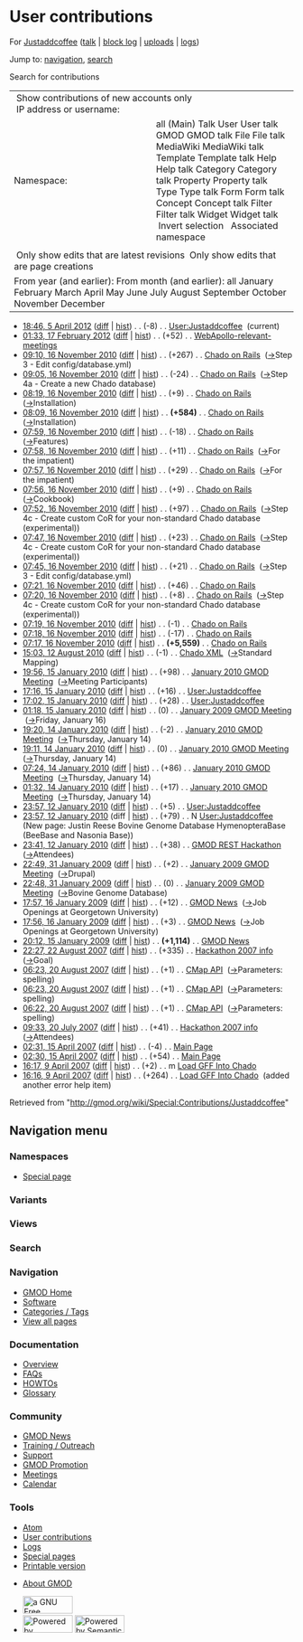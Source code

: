 <div id="mw-page-base" class="noprint">

</div>

<div id="mw-head-base" class="noprint">

</div>

<div id="content" class="mw-body" role="main">

<span id="top"></span>

<div id="mw-js-message" style="display:none;">

</div>



# <span dir="auto">User contributions</span>

<div id="bodyContent">

<div id="contentSub">

For [Justaddcoffee](/wiki/User:Justaddcoffee "User:Justaddcoffee") (<a
href="/mediawiki/index.php?title=User_talk:Justaddcoffee&amp;action=edit&amp;redlink=1"
class="new"
title="User talk:Justaddcoffee (page does not exist)">talk</a> \| [block
log](/mediawiki/index.php?title=Special:Log/block&page=User%3AJustaddcoffee "Special:Log/block")
\|
[uploads](/wiki/Special:ListFiles/Justaddcoffee "Special:ListFiles/Justaddcoffee")
\| [logs](/wiki/Special:Log/Justaddcoffee "Special:Log/Justaddcoffee"))

</div>

<div id="jump-to-nav" class="mw-jump">

Jump to: [navigation](#mw-navigation), [search](#p-search)

</div>

<div id="mw-content-text">

Search for contributions

<table class="mw-contributions-table">
<colgroup>
<col style="width: 50%" />
<col style="width: 50%" />
</colgroup>
<tbody>
<tr class="odd">
<td colspan="2"> Show contributions of new accounts only<br />
 IP address or username:</td>
</tr>
<tr class="even">
<td class="mw-label">Namespace:</td>
<td>all (Main) Talk User User talk GMOD GMOD talk File File talk
MediaWiki MediaWiki talk Template Template talk Help Help talk Category
Category talk Property Property talk Type Type talk Form Form talk
Concept Concept talk Filter Filter talk Widget Widget talk  
 Invert selection 
 Associated namespace </td>
</tr>
<tr class="odd">
<td colspan="2"></td>
</tr>
<tr class="even">
<td colspan="2"> Only show edits that are latest revisions
 Only show edits that are page creations</td>
</tr>
<tr class="odd">
<td colspan="2">From year (and earlier): From month (and earlier): all
January February March April May June July August September October
November December</td>
</tr>
</tbody>
</table>

- <a href="/mediawiki/index.php?title=User:Justaddcoffee&amp;oldid=20111"
  class="mw-changeslist-date" title="User:Justaddcoffee">18:46, 5 April
  2012</a>
  ([diff](/mediawiki/index.php?title=User:Justaddcoffee&diff=prev&oldid=20111 "User:Justaddcoffee")
  \|
  [hist](/mediawiki/index.php?title=User:Justaddcoffee&action=history "User:Justaddcoffee"))
  <span class="mw-changeslist-separator">. .</span>
  <span class="mw-plusminus-neg" dir="ltr"
  title="120 bytes after change">(-8)</span>‎
  <span class="mw-changeslist-separator">. .</span>
  <a href="/wiki/User:Justaddcoffee" class="mw-contributions-title"
  title="User:Justaddcoffee">User:Justaddcoffee</a> ‎
  <span class="mw-uctop">(current)</span>
- <a
  href="/mediawiki/index.php?title=WebApollo-relevant-meetings&amp;oldid=19745"
  class="mw-changeslist-date" title="WebApollo-relevant-meetings">01:33,
  17 February 2012</a>
  ([diff](/mediawiki/index.php?title=WebApollo-relevant-meetings&diff=prev&oldid=19745 "WebApollo-relevant-meetings")
  \|
  [hist](/mediawiki/index.php?title=WebApollo-relevant-meetings&action=history "WebApollo-relevant-meetings"))
  <span class="mw-changeslist-separator">. .</span>
  <span class="mw-plusminus-pos" dir="ltr"
  title="2,110 bytes after change">(+52)</span>‎
  <span class="mw-changeslist-separator">. .</span>
  <a href="/wiki/WebApollo-relevant-meetings"
  class="mw-contributions-title"
  title="WebApollo-relevant-meetings">WebApollo-relevant-meetings</a> ‎
- <a href="/mediawiki/index.php?title=Chado_on_Rails&amp;oldid=15089"
  class="mw-changeslist-date" title="Chado on Rails">09:10, 16 November
  2010</a>
  ([diff](/mediawiki/index.php?title=Chado_on_Rails&diff=prev&oldid=15089 "Chado on Rails")
  \|
  [hist](/mediawiki/index.php?title=Chado_on_Rails&action=history "Chado on Rails"))
  <span class="mw-changeslist-separator">. .</span>
  <span class="mw-plusminus-pos" dir="ltr"
  title="6,872 bytes after change">(+267)</span>‎
  <span class="mw-changeslist-separator">. .</span>
  <a href="/wiki/Chado_on_Rails" class="mw-contributions-title"
  title="Chado on Rails">Chado on Rails</a> ‎
  <span class="comment">([→](/wiki/Chado_on_Rails#Step_3_-_Edit_config.2Fdatabase.yml "Chado on Rails")‎<span dir="auto"><span class="autocomment">Step
  3 - Edit config/database.yml</span></span>)</span>
- <a href="/mediawiki/index.php?title=Chado_on_Rails&amp;oldid=15088"
  class="mw-changeslist-date" title="Chado on Rails">09:05, 16 November
  2010</a>
  ([diff](/mediawiki/index.php?title=Chado_on_Rails&diff=prev&oldid=15088 "Chado on Rails")
  \|
  [hist](/mediawiki/index.php?title=Chado_on_Rails&action=history "Chado on Rails"))
  <span class="mw-changeslist-separator">. .</span>
  <span class="mw-plusminus-neg" dir="ltr"
  title="6,605 bytes after change">(-24)</span>‎
  <span class="mw-changeslist-separator">. .</span>
  <a href="/wiki/Chado_on_Rails" class="mw-contributions-title"
  title="Chado on Rails">Chado on Rails</a> ‎
  <span class="comment">([→](/wiki/Chado_on_Rails#Step_4a_-_Create_a_new_Chado_database "Chado on Rails")‎<span dir="auto"><span class="autocomment">Step
  4a - Create a new Chado database</span></span>)</span>
- <a href="/mediawiki/index.php?title=Chado_on_Rails&amp;oldid=15087"
  class="mw-changeslist-date" title="Chado on Rails">08:19, 16 November
  2010</a>
  ([diff](/mediawiki/index.php?title=Chado_on_Rails&diff=prev&oldid=15087 "Chado on Rails")
  \|
  [hist](/mediawiki/index.php?title=Chado_on_Rails&action=history "Chado on Rails"))
  <span class="mw-changeslist-separator">. .</span>
  <span class="mw-plusminus-pos" dir="ltr"
  title="6,629 bytes after change">(+9)</span>‎
  <span class="mw-changeslist-separator">. .</span>
  <a href="/wiki/Chado_on_Rails" class="mw-contributions-title"
  title="Chado on Rails">Chado on Rails</a> ‎
  <span class="comment">([→](/wiki/Chado_on_Rails#Installation "Chado on Rails")‎<span dir="auto"><span class="autocomment">Installation</span></span>)</span>
- <a href="/mediawiki/index.php?title=Chado_on_Rails&amp;oldid=15086"
  class="mw-changeslist-date" title="Chado on Rails">08:09, 16 November
  2010</a>
  ([diff](/mediawiki/index.php?title=Chado_on_Rails&diff=prev&oldid=15086 "Chado on Rails")
  \|
  [hist](/mediawiki/index.php?title=Chado_on_Rails&action=history "Chado on Rails"))
  <span class="mw-changeslist-separator">. .</span> **(+584)**‎
  <span class="mw-changeslist-separator">. .</span>
  <a href="/wiki/Chado_on_Rails" class="mw-contributions-title"
  title="Chado on Rails">Chado on Rails</a> ‎
  <span class="comment">([→](/wiki/Chado_on_Rails#Installation "Chado on Rails")‎<span dir="auto"><span class="autocomment">Installation</span></span>)</span>
- <a href="/mediawiki/index.php?title=Chado_on_Rails&amp;oldid=15085"
  class="mw-changeslist-date" title="Chado on Rails">07:59, 16 November
  2010</a>
  ([diff](/mediawiki/index.php?title=Chado_on_Rails&diff=prev&oldid=15085 "Chado on Rails")
  \|
  [hist](/mediawiki/index.php?title=Chado_on_Rails&action=history "Chado on Rails"))
  <span class="mw-changeslist-separator">. .</span>
  <span class="mw-plusminus-neg" dir="ltr"
  title="6,036 bytes after change">(-18)</span>‎
  <span class="mw-changeslist-separator">. .</span>
  <a href="/wiki/Chado_on_Rails" class="mw-contributions-title"
  title="Chado on Rails">Chado on Rails</a> ‎
  <span class="comment">([→](/wiki/Chado_on_Rails#Features "Chado on Rails")‎<span dir="auto"><span class="autocomment">Features</span></span>)</span>
- <a href="/mediawiki/index.php?title=Chado_on_Rails&amp;oldid=15084"
  class="mw-changeslist-date" title="Chado on Rails">07:58, 16 November
  2010</a>
  ([diff](/mediawiki/index.php?title=Chado_on_Rails&diff=prev&oldid=15084 "Chado on Rails")
  \|
  [hist](/mediawiki/index.php?title=Chado_on_Rails&action=history "Chado on Rails"))
  <span class="mw-changeslist-separator">. .</span>
  <span class="mw-plusminus-pos" dir="ltr"
  title="6,054 bytes after change">(+11)</span>‎
  <span class="mw-changeslist-separator">. .</span>
  <a href="/wiki/Chado_on_Rails" class="mw-contributions-title"
  title="Chado on Rails">Chado on Rails</a> ‎
  <span class="comment">([→](/wiki/Chado_on_Rails#For_the_impatient "Chado on Rails")‎<span dir="auto"><span class="autocomment">For
  the impatient</span></span>)</span>
- <a href="/mediawiki/index.php?title=Chado_on_Rails&amp;oldid=15083"
  class="mw-changeslist-date" title="Chado on Rails">07:57, 16 November
  2010</a>
  ([diff](/mediawiki/index.php?title=Chado_on_Rails&diff=prev&oldid=15083 "Chado on Rails")
  \|
  [hist](/mediawiki/index.php?title=Chado_on_Rails&action=history "Chado on Rails"))
  <span class="mw-changeslist-separator">. .</span>
  <span class="mw-plusminus-pos" dir="ltr"
  title="6,043 bytes after change">(+29)</span>‎
  <span class="mw-changeslist-separator">. .</span>
  <a href="/wiki/Chado_on_Rails" class="mw-contributions-title"
  title="Chado on Rails">Chado on Rails</a> ‎
  <span class="comment">([→](/wiki/Chado_on_Rails#For_the_impatient "Chado on Rails")‎<span dir="auto"><span class="autocomment">For
  the impatient</span></span>)</span>
- <a href="/mediawiki/index.php?title=Chado_on_Rails&amp;oldid=15082"
  class="mw-changeslist-date" title="Chado on Rails">07:56, 16 November
  2010</a>
  ([diff](/mediawiki/index.php?title=Chado_on_Rails&diff=prev&oldid=15082 "Chado on Rails")
  \|
  [hist](/mediawiki/index.php?title=Chado_on_Rails&action=history "Chado on Rails"))
  <span class="mw-changeslist-separator">. .</span>
  <span class="mw-plusminus-pos" dir="ltr"
  title="6,014 bytes after change">(+9)</span>‎
  <span class="mw-changeslist-separator">. .</span>
  <a href="/wiki/Chado_on_Rails" class="mw-contributions-title"
  title="Chado on Rails">Chado on Rails</a> ‎
  <span class="comment">([→](/wiki/Chado_on_Rails#Cookbook "Chado on Rails")‎<span dir="auto"><span class="autocomment">Cookbook</span></span>)</span>
- <a href="/mediawiki/index.php?title=Chado_on_Rails&amp;oldid=15081"
  class="mw-changeslist-date" title="Chado on Rails">07:52, 16 November
  2010</a>
  ([diff](/mediawiki/index.php?title=Chado_on_Rails&diff=prev&oldid=15081 "Chado on Rails")
  \|
  [hist](/mediawiki/index.php?title=Chado_on_Rails&action=history "Chado on Rails"))
  <span class="mw-changeslist-separator">. .</span>
  <span class="mw-plusminus-pos" dir="ltr"
  title="6,005 bytes after change">(+97)</span>‎
  <span class="mw-changeslist-separator">. .</span>
  <a href="/wiki/Chado_on_Rails" class="mw-contributions-title"
  title="Chado on Rails">Chado on Rails</a> ‎
  <span class="comment">([→](/wiki/Chado_on_Rails#Step_4c_-_Create_custom_CoR_for_your_non-standard_Chado_database_.28experimental.29 "Chado on Rails")‎<span dir="auto"><span class="autocomment">Step
  4c - Create custom CoR for your non-standard Chado database
  (experimental)</span></span>)</span>
- <a href="/mediawiki/index.php?title=Chado_on_Rails&amp;oldid=15080"
  class="mw-changeslist-date" title="Chado on Rails">07:47, 16 November
  2010</a>
  ([diff](/mediawiki/index.php?title=Chado_on_Rails&diff=prev&oldid=15080 "Chado on Rails")
  \|
  [hist](/mediawiki/index.php?title=Chado_on_Rails&action=history "Chado on Rails"))
  <span class="mw-changeslist-separator">. .</span>
  <span class="mw-plusminus-pos" dir="ltr"
  title="5,908 bytes after change">(+23)</span>‎
  <span class="mw-changeslist-separator">. .</span>
  <a href="/wiki/Chado_on_Rails" class="mw-contributions-title"
  title="Chado on Rails">Chado on Rails</a> ‎
  <span class="comment">([→](/wiki/Chado_on_Rails#Step_4c_-_Create_custom_CoR_for_your_non-standard_Chado_database_.28experimental.29 "Chado on Rails")‎<span dir="auto"><span class="autocomment">Step
  4c - Create custom CoR for your non-standard Chado database
  (experimental)</span></span>)</span>
- <a href="/mediawiki/index.php?title=Chado_on_Rails&amp;oldid=15079"
  class="mw-changeslist-date" title="Chado on Rails">07:45, 16 November
  2010</a>
  ([diff](/mediawiki/index.php?title=Chado_on_Rails&diff=prev&oldid=15079 "Chado on Rails")
  \|
  [hist](/mediawiki/index.php?title=Chado_on_Rails&action=history "Chado on Rails"))
  <span class="mw-changeslist-separator">. .</span>
  <span class="mw-plusminus-pos" dir="ltr"
  title="5,885 bytes after change">(+21)</span>‎
  <span class="mw-changeslist-separator">. .</span>
  <a href="/wiki/Chado_on_Rails" class="mw-contributions-title"
  title="Chado on Rails">Chado on Rails</a> ‎
  <span class="comment">([→](/wiki/Chado_on_Rails#Step_3_-_Edit_config.2Fdatabase.yml "Chado on Rails")‎<span dir="auto"><span class="autocomment">Step
  3 - Edit config/database.yml</span></span>)</span>
- <a href="/mediawiki/index.php?title=Chado_on_Rails&amp;oldid=15078"
  class="mw-changeslist-date" title="Chado on Rails">07:21, 16 November
  2010</a>
  ([diff](/mediawiki/index.php?title=Chado_on_Rails&diff=prev&oldid=15078 "Chado on Rails")
  \|
  [hist](/mediawiki/index.php?title=Chado_on_Rails&action=history "Chado on Rails"))
  <span class="mw-changeslist-separator">. .</span>
  <span class="mw-plusminus-pos" dir="ltr"
  title="5,864 bytes after change">(+46)</span>‎
  <span class="mw-changeslist-separator">. .</span>
  <a href="/wiki/Chado_on_Rails" class="mw-contributions-title"
  title="Chado on Rails">Chado on Rails</a> ‎
- <a href="/mediawiki/index.php?title=Chado_on_Rails&amp;oldid=15077"
  class="mw-changeslist-date" title="Chado on Rails">07:20, 16 November
  2010</a>
  ([diff](/mediawiki/index.php?title=Chado_on_Rails&diff=prev&oldid=15077 "Chado on Rails")
  \|
  [hist](/mediawiki/index.php?title=Chado_on_Rails&action=history "Chado on Rails"))
  <span class="mw-changeslist-separator">. .</span>
  <span class="mw-plusminus-pos" dir="ltr"
  title="5,818 bytes after change">(+8)</span>‎
  <span class="mw-changeslist-separator">. .</span>
  <a href="/wiki/Chado_on_Rails" class="mw-contributions-title"
  title="Chado on Rails">Chado on Rails</a> ‎
  <span class="comment">([→](/wiki/Chado_on_Rails#Step_4c_-_Create_custom_CoR_for_your_non-standard_Chado_database_.28experimental.29 "Chado on Rails")‎<span dir="auto"><span class="autocomment">Step
  4c - Create custom CoR for your non-standard Chado database
  (experimental)</span></span>)</span>
- <a href="/mediawiki/index.php?title=Chado_on_Rails&amp;oldid=15076"
  class="mw-changeslist-date" title="Chado on Rails">07:19, 16 November
  2010</a>
  ([diff](/mediawiki/index.php?title=Chado_on_Rails&diff=prev&oldid=15076 "Chado on Rails")
  \|
  [hist](/mediawiki/index.php?title=Chado_on_Rails&action=history "Chado on Rails"))
  <span class="mw-changeslist-separator">. .</span>
  <span class="mw-plusminus-neg" dir="ltr"
  title="5,810 bytes after change">(-1)</span>‎
  <span class="mw-changeslist-separator">. .</span>
  <a href="/wiki/Chado_on_Rails" class="mw-contributions-title"
  title="Chado on Rails">Chado on Rails</a> ‎
- <a href="/mediawiki/index.php?title=Chado_on_Rails&amp;oldid=15075"
  class="mw-changeslist-date" title="Chado on Rails">07:18, 16 November
  2010</a>
  ([diff](/mediawiki/index.php?title=Chado_on_Rails&diff=prev&oldid=15075 "Chado on Rails")
  \|
  [hist](/mediawiki/index.php?title=Chado_on_Rails&action=history "Chado on Rails"))
  <span class="mw-changeslist-separator">. .</span>
  <span class="mw-plusminus-neg" dir="ltr"
  title="5,811 bytes after change">(-17)</span>‎
  <span class="mw-changeslist-separator">. .</span>
  <a href="/wiki/Chado_on_Rails" class="mw-contributions-title"
  title="Chado on Rails">Chado on Rails</a> ‎
- <a href="/mediawiki/index.php?title=Chado_on_Rails&amp;oldid=15074"
  class="mw-changeslist-date" title="Chado on Rails">07:17, 16 November
  2010</a>
  ([diff](/mediawiki/index.php?title=Chado_on_Rails&diff=prev&oldid=15074 "Chado on Rails")
  \|
  [hist](/mediawiki/index.php?title=Chado_on_Rails&action=history "Chado on Rails"))
  <span class="mw-changeslist-separator">. .</span> **(+5,559)**‎
  <span class="mw-changeslist-separator">. .</span>
  <a href="/wiki/Chado_on_Rails" class="mw-contributions-title"
  title="Chado on Rails">Chado on Rails</a> ‎
- <a href="/mediawiki/index.php?title=Chado_XML&amp;oldid=14165"
  class="mw-changeslist-date" title="Chado XML">15:03, 12 August 2010</a>
  ([diff](/mediawiki/index.php?title=Chado_XML&diff=prev&oldid=14165 "Chado XML")
  \|
  [hist](/mediawiki/index.php?title=Chado_XML&action=history "Chado XML"))
  <span class="mw-changeslist-separator">. .</span>
  <span class="mw-plusminus-neg" dir="ltr"
  title="10,220 bytes after change">(-1)</span>‎
  <span class="mw-changeslist-separator">. .</span>
  <a href="/wiki/Chado_XML" class="mw-contributions-title"
  title="Chado XML">Chado XML</a> ‎
  <span class="comment">([→](/wiki/Chado_XML#Standard_Mapping "Chado XML")‎<span dir="auto"><span class="autocomment">Standard
  Mapping</span></span>)</span>
- <a
  href="/mediawiki/index.php?title=January_2010_GMOD_Meeting&amp;oldid=11385"
  class="mw-changeslist-date" title="January 2010 GMOD Meeting">19:56, 15
  January 2010</a>
  ([diff](/mediawiki/index.php?title=January_2010_GMOD_Meeting&diff=prev&oldid=11385 "January 2010 GMOD Meeting")
  \|
  [hist](/mediawiki/index.php?title=January_2010_GMOD_Meeting&action=history "January 2010 GMOD Meeting"))
  <span class="mw-changeslist-separator">. .</span>
  <span class="mw-plusminus-pos" dir="ltr"
  title="18,637 bytes after change">(+98)</span>‎
  <span class="mw-changeslist-separator">. .</span>
  <a href="/wiki/January_2010_GMOD_Meeting" class="mw-contributions-title"
  title="January 2010 GMOD Meeting">January 2010 GMOD Meeting</a> ‎
  <span class="comment">([→](/wiki/January_2010_GMOD_Meeting#Meeting_Participants "January 2010 GMOD Meeting")‎<span dir="auto"><span class="autocomment">Meeting
  Participants</span></span>)</span>
- <a href="/mediawiki/index.php?title=User:Justaddcoffee&amp;oldid=11372"
  class="mw-changeslist-date" title="User:Justaddcoffee">17:16, 15 January
  2010</a>
  ([diff](/mediawiki/index.php?title=User:Justaddcoffee&diff=prev&oldid=11372 "User:Justaddcoffee")
  \|
  [hist](/mediawiki/index.php?title=User:Justaddcoffee&action=history "User:Justaddcoffee"))
  <span class="mw-changeslist-separator">. .</span>
  <span class="mw-plusminus-pos" dir="ltr"
  title="128 bytes after change">(+16)</span>‎
  <span class="mw-changeslist-separator">. .</span>
  <a href="/wiki/User:Justaddcoffee" class="mw-contributions-title"
  title="User:Justaddcoffee">User:Justaddcoffee</a> ‎
- <a href="/mediawiki/index.php?title=User:Justaddcoffee&amp;oldid=11371"
  class="mw-changeslist-date" title="User:Justaddcoffee">17:02, 15 January
  2010</a>
  ([diff](/mediawiki/index.php?title=User:Justaddcoffee&diff=prev&oldid=11371 "User:Justaddcoffee")
  \|
  [hist](/mediawiki/index.php?title=User:Justaddcoffee&action=history "User:Justaddcoffee"))
  <span class="mw-changeslist-separator">. .</span>
  <span class="mw-plusminus-pos" dir="ltr"
  title="112 bytes after change">(+28)</span>‎
  <span class="mw-changeslist-separator">. .</span>
  <a href="/wiki/User:Justaddcoffee" class="mw-contributions-title"
  title="User:Justaddcoffee">User:Justaddcoffee</a> ‎
- <a
  href="/mediawiki/index.php?title=January_2009_GMOD_Meeting&amp;oldid=11341"
  class="mw-changeslist-date" title="January 2009 GMOD Meeting">01:18, 15
  January 2010</a>
  ([diff](/mediawiki/index.php?title=January_2009_GMOD_Meeting&diff=prev&oldid=11341 "January 2009 GMOD Meeting")
  \|
  [hist](/mediawiki/index.php?title=January_2009_GMOD_Meeting&action=history "January 2009 GMOD Meeting"))
  <span class="mw-changeslist-separator">. .</span>
  <span class="mw-plusminus-null" dir="ltr"
  title="51,596 bytes after change">(0)</span>‎
  <span class="mw-changeslist-separator">. .</span>
  <a href="/wiki/January_2009_GMOD_Meeting" class="mw-contributions-title"
  title="January 2009 GMOD Meeting">January 2009 GMOD Meeting</a> ‎
  <span class="comment">([→](/wiki/January_2009_GMOD_Meeting#Friday.2C_January_16 "January 2009 GMOD Meeting")‎<span dir="auto"><span class="autocomment">Friday,
  January 16</span></span>)</span>
- <a
  href="/mediawiki/index.php?title=January_2010_GMOD_Meeting&amp;oldid=11325"
  class="mw-changeslist-date" title="January 2010 GMOD Meeting">19:20, 14
  January 2010</a>
  ([diff](/mediawiki/index.php?title=January_2010_GMOD_Meeting&diff=prev&oldid=11325 "January 2010 GMOD Meeting")
  \|
  [hist](/mediawiki/index.php?title=January_2010_GMOD_Meeting&action=history "January 2010 GMOD Meeting"))
  <span class="mw-changeslist-separator">. .</span>
  <span class="mw-plusminus-neg" dir="ltr"
  title="17,534 bytes after change">(-2)</span>‎
  <span class="mw-changeslist-separator">. .</span>
  <a href="/wiki/January_2010_GMOD_Meeting" class="mw-contributions-title"
  title="January 2010 GMOD Meeting">January 2010 GMOD Meeting</a> ‎
  <span class="comment">([→](/wiki/January_2010_GMOD_Meeting#Thursday.2C_January_14 "January 2010 GMOD Meeting")‎<span dir="auto"><span class="autocomment">Thursday,
  January 14</span></span>)</span>
- <a
  href="/mediawiki/index.php?title=January_2010_GMOD_Meeting&amp;oldid=11324"
  class="mw-changeslist-date" title="January 2010 GMOD Meeting">19:11, 14
  January 2010</a>
  ([diff](/mediawiki/index.php?title=January_2010_GMOD_Meeting&diff=prev&oldid=11324 "January 2010 GMOD Meeting")
  \|
  [hist](/mediawiki/index.php?title=January_2010_GMOD_Meeting&action=history "January 2010 GMOD Meeting"))
  <span class="mw-changeslist-separator">. .</span>
  <span class="mw-plusminus-null" dir="ltr"
  title="17,536 bytes after change">(0)</span>‎
  <span class="mw-changeslist-separator">. .</span>
  <a href="/wiki/January_2010_GMOD_Meeting" class="mw-contributions-title"
  title="January 2010 GMOD Meeting">January 2010 GMOD Meeting</a> ‎
  <span class="comment">([→](/wiki/January_2010_GMOD_Meeting#Thursday.2C_January_14 "January 2010 GMOD Meeting")‎<span dir="auto"><span class="autocomment">Thursday,
  January 14</span></span>)</span>
- <a
  href="/mediawiki/index.php?title=January_2010_GMOD_Meeting&amp;oldid=11321"
  class="mw-changeslist-date" title="January 2010 GMOD Meeting">07:24, 14
  January 2010</a>
  ([diff](/mediawiki/index.php?title=January_2010_GMOD_Meeting&diff=prev&oldid=11321 "January 2010 GMOD Meeting")
  \|
  [hist](/mediawiki/index.php?title=January_2010_GMOD_Meeting&action=history "January 2010 GMOD Meeting"))
  <span class="mw-changeslist-separator">. .</span>
  <span class="mw-plusminus-pos" dir="ltr"
  title="17,536 bytes after change">(+86)</span>‎
  <span class="mw-changeslist-separator">. .</span>
  <a href="/wiki/January_2010_GMOD_Meeting" class="mw-contributions-title"
  title="January 2010 GMOD Meeting">January 2010 GMOD Meeting</a> ‎
  <span class="comment">([→](/wiki/January_2010_GMOD_Meeting#Thursday.2C_January_14 "January 2010 GMOD Meeting")‎<span dir="auto"><span class="autocomment">Thursday,
  January 14</span></span>)</span>
- <a
  href="/mediawiki/index.php?title=January_2010_GMOD_Meeting&amp;oldid=11315"
  class="mw-changeslist-date" title="January 2010 GMOD Meeting">01:32, 14
  January 2010</a>
  ([diff](/mediawiki/index.php?title=January_2010_GMOD_Meeting&diff=prev&oldid=11315 "January 2010 GMOD Meeting")
  \|
  [hist](/mediawiki/index.php?title=January_2010_GMOD_Meeting&action=history "January 2010 GMOD Meeting"))
  <span class="mw-changeslist-separator">. .</span>
  <span class="mw-plusminus-pos" dir="ltr"
  title="17,413 bytes after change">(+17)</span>‎
  <span class="mw-changeslist-separator">. .</span>
  <a href="/wiki/January_2010_GMOD_Meeting" class="mw-contributions-title"
  title="January 2010 GMOD Meeting">January 2010 GMOD Meeting</a> ‎
  <span class="comment">([→](/wiki/January_2010_GMOD_Meeting#Thursday.2C_January_14 "January 2010 GMOD Meeting")‎<span dir="auto"><span class="autocomment">Thursday,
  January 14</span></span>)</span>
- <a href="/mediawiki/index.php?title=User:Justaddcoffee&amp;oldid=11257"
  class="mw-changeslist-date" title="User:Justaddcoffee">23:57, 12 January
  2010</a>
  ([diff](/mediawiki/index.php?title=User:Justaddcoffee&diff=prev&oldid=11257 "User:Justaddcoffee")
  \|
  [hist](/mediawiki/index.php?title=User:Justaddcoffee&action=history "User:Justaddcoffee"))
  <span class="mw-changeslist-separator">. .</span>
  <span class="mw-plusminus-pos" dir="ltr"
  title="84 bytes after change">(+5)</span>‎
  <span class="mw-changeslist-separator">. .</span>
  <a href="/wiki/User:Justaddcoffee" class="mw-contributions-title"
  title="User:Justaddcoffee">User:Justaddcoffee</a> ‎
- <a href="/mediawiki/index.php?title=User:Justaddcoffee&amp;oldid=11256"
  class="mw-changeslist-date" title="User:Justaddcoffee">23:57, 12 January
  2010</a> (diff \|
  [hist](/mediawiki/index.php?title=User:Justaddcoffee&action=history "User:Justaddcoffee"))
  <span class="mw-changeslist-separator">. .</span>
  <span class="mw-plusminus-pos" dir="ltr"
  title="79 bytes after change">(+79)</span>‎
  <span class="mw-changeslist-separator">. .</span> N
  <a href="/wiki/User:Justaddcoffee" class="mw-contributions-title"
  title="User:Justaddcoffee">User:Justaddcoffee</a> ‎
  <span class="comment">(New page: Justin Reese Bovine Genome Database
  HymenopteraBase (BeeBase and Nasonia Base))</span>
- <a href="/mediawiki/index.php?title=GMOD_REST_Hackathon&amp;oldid=11255"
  class="mw-changeslist-date" title="GMOD REST Hackathon">23:41, 12
  January 2010</a>
  ([diff](/mediawiki/index.php?title=GMOD_REST_Hackathon&diff=prev&oldid=11255 "GMOD REST Hackathon")
  \|
  [hist](/mediawiki/index.php?title=GMOD_REST_Hackathon&action=history "GMOD REST Hackathon"))
  <span class="mw-changeslist-separator">. .</span>
  <span class="mw-plusminus-pos" dir="ltr"
  title="1,272 bytes after change">(+38)</span>‎
  <span class="mw-changeslist-separator">. .</span>
  <a href="/wiki/GMOD_REST_Hackathon" class="mw-contributions-title"
  title="GMOD REST Hackathon">GMOD REST Hackathon</a> ‎
  <span class="comment">([→](/wiki/GMOD_REST_Hackathon#Attendees "GMOD REST Hackathon")‎<span dir="auto"><span class="autocomment">Attendees</span></span>)</span>
- <a
  href="/mediawiki/index.php?title=January_2009_GMOD_Meeting&amp;oldid=7477"
  class="mw-changeslist-date" title="January 2009 GMOD Meeting">22:49, 31
  January 2009</a>
  ([diff](/mediawiki/index.php?title=January_2009_GMOD_Meeting&diff=prev&oldid=7477 "January 2009 GMOD Meeting")
  \|
  [hist](/mediawiki/index.php?title=January_2009_GMOD_Meeting&action=history "January 2009 GMOD Meeting"))
  <span class="mw-changeslist-separator">. .</span>
  <span class="mw-plusminus-pos" dir="ltr"
  title="46,577 bytes after change">(+2)</span>‎
  <span class="mw-changeslist-separator">. .</span>
  <a href="/wiki/January_2009_GMOD_Meeting" class="mw-contributions-title"
  title="January 2009 GMOD Meeting">January 2009 GMOD Meeting</a> ‎
  <span class="comment">([→](/wiki/January_2009_GMOD_Meeting#Drupal "January 2009 GMOD Meeting")‎<span dir="auto"><span class="autocomment">Drupal</span></span>)</span>
- <a
  href="/mediawiki/index.php?title=January_2009_GMOD_Meeting&amp;oldid=7476"
  class="mw-changeslist-date" title="January 2009 GMOD Meeting">22:48, 31
  January 2009</a>
  ([diff](/mediawiki/index.php?title=January_2009_GMOD_Meeting&diff=prev&oldid=7476 "January 2009 GMOD Meeting")
  \|
  [hist](/mediawiki/index.php?title=January_2009_GMOD_Meeting&action=history "January 2009 GMOD Meeting"))
  <span class="mw-changeslist-separator">. .</span>
  <span class="mw-plusminus-null" dir="ltr"
  title="46,575 bytes after change">(0)</span>‎
  <span class="mw-changeslist-separator">. .</span>
  <a href="/wiki/January_2009_GMOD_Meeting" class="mw-contributions-title"
  title="January 2009 GMOD Meeting">January 2009 GMOD Meeting</a> ‎
  <span class="comment">([→](/wiki/January_2009_GMOD_Meeting#Bovine_Genome_Database "January 2009 GMOD Meeting")‎<span dir="auto"><span class="autocomment">Bovine
  Genome Database</span></span>)</span>
- <a href="/mediawiki/index.php?title=GMOD_News&amp;oldid=7202"
  class="mw-changeslist-date" title="GMOD News">17:57, 16 January 2009</a>
  ([diff](/mediawiki/index.php?title=GMOD_News&diff=prev&oldid=7202 "GMOD News")
  \|
  [hist](/mediawiki/index.php?title=GMOD_News&action=history "GMOD News"))
  <span class="mw-changeslist-separator">. .</span>
  <span class="mw-plusminus-pos" dir="ltr"
  title="28,617 bytes after change">(+12)</span>‎
  <span class="mw-changeslist-separator">. .</span>
  <a href="/wiki/GMOD_News" class="mw-contributions-title"
  title="GMOD News">GMOD News</a> ‎
  <span class="comment">([→](/wiki/GMOD_News#Job_Openings_at_Georgetown_University "GMOD News")‎<span dir="auto"><span class="autocomment">Job
  Openings at Georgetown University</span></span>)</span>
- <a href="/mediawiki/index.php?title=GMOD_News&amp;oldid=7201"
  class="mw-changeslist-date" title="GMOD News">17:56, 16 January 2009</a>
  ([diff](/mediawiki/index.php?title=GMOD_News&diff=prev&oldid=7201 "GMOD News")
  \|
  [hist](/mediawiki/index.php?title=GMOD_News&action=history "GMOD News"))
  <span class="mw-changeslist-separator">. .</span>
  <span class="mw-plusminus-pos" dir="ltr"
  title="28,605 bytes after change">(+3)</span>‎
  <span class="mw-changeslist-separator">. .</span>
  <a href="/wiki/GMOD_News" class="mw-contributions-title"
  title="GMOD News">GMOD News</a> ‎
  <span class="comment">([→](/wiki/GMOD_News#Job_Openings_at_Georgetown_University "GMOD News")‎<span dir="auto"><span class="autocomment">Job
  Openings at Georgetown University</span></span>)</span>
- <a href="/mediawiki/index.php?title=GMOD_News&amp;oldid=7150"
  class="mw-changeslist-date" title="GMOD News">20:12, 15 January 2009</a>
  ([diff](/mediawiki/index.php?title=GMOD_News&diff=prev&oldid=7150 "GMOD News")
  \|
  [hist](/mediawiki/index.php?title=GMOD_News&action=history "GMOD News"))
  <span class="mw-changeslist-separator">. .</span> **(+1,114)**‎
  <span class="mw-changeslist-separator">. .</span>
  <a href="/wiki/GMOD_News" class="mw-contributions-title"
  title="GMOD News">GMOD News</a> ‎
- <a href="/mediawiki/index.php?title=Hackathon_2007_info&amp;oldid=2940"
  class="mw-changeslist-date" title="Hackathon 2007 info">22:27, 22 August
  2007</a>
  ([diff](/mediawiki/index.php?title=Hackathon_2007_info&diff=prev&oldid=2940 "Hackathon 2007 info")
  \|
  [hist](/mediawiki/index.php?title=Hackathon_2007_info&action=history "Hackathon 2007 info"))
  <span class="mw-changeslist-separator">. .</span>
  <span class="mw-plusminus-pos" dir="ltr"
  title="9,648 bytes after change">(+335)</span>‎
  <span class="mw-changeslist-separator">. .</span>
  <a href="/wiki/Hackathon_2007_info" class="mw-contributions-title"
  title="Hackathon 2007 info">Hackathon 2007 info</a> ‎
  <span class="comment">([→](/wiki/Hackathon_2007_info#Goal "Hackathon 2007 info")‎<span dir="auto"><span class="autocomment">Goal</span></span>)</span>
- <a href="/mediawiki/index.php?title=CMap_API&amp;oldid=2928"
  class="mw-changeslist-date" title="CMap API">06:23, 20 August 2007</a>
  ([diff](/mediawiki/index.php?title=CMap_API&diff=prev&oldid=2928 "CMap API")
  \|
  [hist](/mediawiki/index.php?title=CMap_API&action=history "CMap API"))
  <span class="mw-changeslist-separator">. .</span>
  <span class="mw-plusminus-pos" dir="ltr"
  title="28,869 bytes after change">(+1)</span>‎
  <span class="mw-changeslist-separator">. .</span>
  <a href="/wiki/CMap_API" class="mw-contributions-title"
  title="CMap API">CMap API</a> ‎
  <span class="comment">([→](/wiki/CMap_API#Parameters "CMap API")‎<span dir="auto"><span class="autocomment">Parameters:
  </span> spelling</span>)</span>
- <a href="/mediawiki/index.php?title=CMap_API&amp;oldid=2927"
  class="mw-changeslist-date" title="CMap API">06:23, 20 August 2007</a>
  ([diff](/mediawiki/index.php?title=CMap_API&diff=prev&oldid=2927 "CMap API")
  \|
  [hist](/mediawiki/index.php?title=CMap_API&action=history "CMap API"))
  <span class="mw-changeslist-separator">. .</span>
  <span class="mw-plusminus-pos" dir="ltr"
  title="28,868 bytes after change">(+1)</span>‎
  <span class="mw-changeslist-separator">. .</span>
  <a href="/wiki/CMap_API" class="mw-contributions-title"
  title="CMap API">CMap API</a> ‎
  <span class="comment">([→](/wiki/CMap_API#Parameters "CMap API")‎<span dir="auto"><span class="autocomment">Parameters:
  </span> spelling</span>)</span>
- <a href="/mediawiki/index.php?title=CMap_API&amp;oldid=2926"
  class="mw-changeslist-date" title="CMap API">06:22, 20 August 2007</a>
  ([diff](/mediawiki/index.php?title=CMap_API&diff=prev&oldid=2926 "CMap API")
  \|
  [hist](/mediawiki/index.php?title=CMap_API&action=history "CMap API"))
  <span class="mw-changeslist-separator">. .</span>
  <span class="mw-plusminus-pos" dir="ltr"
  title="28,867 bytes after change">(+1)</span>‎
  <span class="mw-changeslist-separator">. .</span>
  <a href="/wiki/CMap_API" class="mw-contributions-title"
  title="CMap API">CMap API</a> ‎
  <span class="comment">([→](/wiki/CMap_API#Parameters "CMap API")‎<span dir="auto"><span class="autocomment">Parameters:
  </span> spelling</span>)</span>
- <a href="/mediawiki/index.php?title=Hackathon_2007_info&amp;oldid=2831"
  class="mw-changeslist-date" title="Hackathon 2007 info">09:33, 20 July
  2007</a>
  ([diff](/mediawiki/index.php?title=Hackathon_2007_info&diff=prev&oldid=2831 "Hackathon 2007 info")
  \|
  [hist](/mediawiki/index.php?title=Hackathon_2007_info&action=history "Hackathon 2007 info"))
  <span class="mw-changeslist-separator">. .</span>
  <span class="mw-plusminus-pos" dir="ltr"
  title="3,966 bytes after change">(+41)</span>‎
  <span class="mw-changeslist-separator">. .</span>
  <a href="/wiki/Hackathon_2007_info" class="mw-contributions-title"
  title="Hackathon 2007 info">Hackathon 2007 info</a> ‎
  <span class="comment">([→](/wiki/Hackathon_2007_info#Attendees "Hackathon 2007 info")‎<span dir="auto"><span class="autocomment">Attendees</span></span>)</span>
- <a href="/mediawiki/index.php?title=Main_Page&amp;oldid=2371"
  class="mw-changeslist-date" title="Main Page">02:31, 15 April 2007</a>
  ([diff](/mediawiki/index.php?title=Main_Page&diff=prev&oldid=2371 "Main Page")
  \|
  [hist](/mediawiki/index.php?title=Main_Page&action=history "Main Page"))
  <span class="mw-changeslist-separator">. .</span>
  <span class="mw-plusminus-neg" dir="ltr"
  title="2,410 bytes after change">(-4)</span>‎
  <span class="mw-changeslist-separator">. .</span>
  <a href="/wiki/Main_Page" class="mw-contributions-title"
  title="Main Page">Main Page</a> ‎
- <a href="/mediawiki/index.php?title=Main_Page&amp;oldid=2370"
  class="mw-changeslist-date" title="Main Page">02:30, 15 April 2007</a>
  ([diff](/mediawiki/index.php?title=Main_Page&diff=prev&oldid=2370 "Main Page")
  \|
  [hist](/mediawiki/index.php?title=Main_Page&action=history "Main Page"))
  <span class="mw-changeslist-separator">. .</span>
  <span class="mw-plusminus-pos" dir="ltr"
  title="2,414 bytes after change">(+54)</span>‎
  <span class="mw-changeslist-separator">. .</span>
  <a href="/wiki/Main_Page" class="mw-contributions-title"
  title="Main Page">Main Page</a> ‎
- <a href="/mediawiki/index.php?title=Load_GFF_Into_Chado&amp;oldid=2281"
  class="mw-changeslist-date" title="Load GFF Into Chado">16:17, 9 April
  2007</a>
  ([diff](/mediawiki/index.php?title=Load_GFF_Into_Chado&diff=prev&oldid=2281 "Load GFF Into Chado")
  \|
  [hist](/mediawiki/index.php?title=Load_GFF_Into_Chado&action=history "Load GFF Into Chado"))
  <span class="mw-changeslist-separator">. .</span>
  <span class="mw-plusminus-pos" dir="ltr"
  title="6,514 bytes after change">(+2)</span>‎
  <span class="mw-changeslist-separator">. .</span> m
  <a href="/wiki/Load_GFF_Into_Chado" class="mw-contributions-title"
  title="Load GFF Into Chado">Load GFF Into Chado</a> ‎
- <a href="/mediawiki/index.php?title=Load_GFF_Into_Chado&amp;oldid=2280"
  class="mw-changeslist-date" title="Load GFF Into Chado">16:16, 9 April
  2007</a>
  ([diff](/mediawiki/index.php?title=Load_GFF_Into_Chado&diff=prev&oldid=2280 "Load GFF Into Chado")
  \|
  [hist](/mediawiki/index.php?title=Load_GFF_Into_Chado&action=history "Load GFF Into Chado"))
  <span class="mw-changeslist-separator">. .</span>
  <span class="mw-plusminus-pos" dir="ltr"
  title="6,512 bytes after change">(+264)</span>‎
  <span class="mw-changeslist-separator">. .</span>
  <a href="/wiki/Load_GFF_Into_Chado" class="mw-contributions-title"
  title="Load GFF Into Chado">Load GFF Into Chado</a> ‎
  <span class="comment">(added another error help item)</span>

</div>

<div class="printfooter">

Retrieved from
"<http://gmod.org/wiki/Special:Contributions/Justaddcoffee>"

</div>

<div id="catlinks" class="catlinks catlinks-allhidden">

</div>

<div class="visualClear">

</div>

</div>

</div>

<div id="mw-navigation">

## Navigation menu

<div id="mw-head">



<div id="left-navigation">

<div id="p-namespaces" class="vectorTabs" role="navigation"
aria-labelledby="p-namespaces-label">

### Namespaces

- <span id="ca-nstab-special">[Special
  page](/wiki/Special:Contributions/Justaddcoffee "This is a special page, you cannot edit the page itself")</span>

</div>

<div id="p-variants" class="vectorMenu emptyPortlet" role="navigation"
aria-labelledby="p-variants-label">

### 

### Variants[](#)

<div class="menu">

</div>

</div>

</div>

<div id="right-navigation">

<div id="p-views" class="vectorTabs emptyPortlet" role="navigation"
aria-labelledby="p-views-label">

### Views

</div>



</div>

<div id="p-search" role="search">

### Search

<div id="simpleSearch">

</div>

</div>

</div>

</div>

<div id="mw-panel">

<div id="p-logo" role="banner">

<a href="/wiki/Main_Page"
style="background-image: url(http://gmod.org/images/GMOD-cogs.png);"
title="Visit the main page"></a>

</div>

<div id="p-Navigation" class="portal" role="navigation"
aria-labelledby="p-Navigation-label">

### Navigation

<div class="body">

- <span id="n-GMOD-Home">[GMOD Home](/wiki/Main_Page)</span>
- <span id="n-Software">[Software](/wiki/GMOD_Components)</span>
- <span id="n-Categories-.2F-Tags">[Categories /
  Tags](/wiki/Categories)</span>
- <span id="n-View-all-pages">[View all
  pages](/wiki/Special:AllPages)</span>

</div>

</div>

<div id="p-Documentation" class="portal" role="navigation"
aria-labelledby="p-Documentation-label">

### Documentation

<div class="body">

- <span id="n-Overview">[Overview](/wiki/Overview)</span>
- <span id="n-FAQs">[FAQs](/wiki/Category:FAQ)</span>
- <span id="n-HOWTOs">[HOWTOs](/wiki/Category:HOWTO)</span>
- <span id="n-Glossary">[Glossary](/wiki/Glossary)</span>

</div>

</div>

<div id="p-Community" class="portal" role="navigation"
aria-labelledby="p-Community-label">

### Community

<div class="body">

- <span id="n-GMOD-News">[GMOD News](/wiki/GMOD_News)</span>
- <span id="n-Training-.2F-Outreach">[Training /
  Outreach](/wiki/Training_and_Outreach)</span>
- <span id="n-Support">[Support](/wiki/Support)</span>
- <span id="n-GMOD-Promotion">[GMOD
  Promotion](/wiki/GMOD_Promotion)</span>
- <span id="n-Meetings">[Meetings](/wiki/Meetings)</span>
- <span id="n-Calendar">[Calendar](/wiki/Calendar)</span>

</div>

</div>

<div id="p-tb" class="portal" role="navigation"
aria-labelledby="p-tb-label">

### Tools

<div class="body">

- <span id="feedlinks"><a
  href="http://gmod.org/mediawiki/index.php?title=Special:Contributions/Justaddcoffee&amp;feed=atom"
  id="feed-atom" class="feedlink" rel="alternate"
  type="application/atom+xml" title="Atom feed for this page">Atom</a></span>
- <span id="t-contributions">[User
  contributions](/wiki/Special:Contributions/Justaddcoffee "A list of contributions of this user")</span>
- <span id="t-log">[Logs](/wiki/Special:Log/Justaddcoffee)</span>
- <span id="t-specialpages"><a href="/wiki/Special:SpecialPages" accesskey="q"
  title="A list of all special pages [q]">Special pages</a></span>
- <span id="t-print"><a
  href="/mediawiki/index.php?title=Special:Contributions/Justaddcoffee&amp;printable=yes"
  rel="alternate" accesskey="p"
  title="Printable version of this page [p]">Printable version</a></span>

</div>

</div>

</div>

</div>

<div id="footer" role="contentinfo">

- <span id="footer-places-about">[About
  GMOD](/wiki/GMOD:About "GMOD:About")</span>

<!-- -->

- <span id="footer-copyrightico">[<img src="http://www.gnu.org/graphics/gfdl-logo-small.png" width="88"
  height="31" alt="a GNU Free Documentation License" />](http://www.gnu.org/licenses/fdl-1.3.html)</span>
- <span id="footer-poweredbyico">[<img src="/mediawiki/skins/common/images/poweredby_mediawiki_88x31.png"
  width="88" height="31" alt="Powered by MediaWiki" />](//www.mediawiki.org/)
  [<img
  src="/mediawiki/extensions/SemanticMediaWiki/includes/../resources/images/smw_button.png"
  width="88" height="31" alt="Powered by Semantic MediaWiki" />](https://www.semantic-mediawiki.org/wiki/Semantic_MediaWiki)</span>

<div style="clear:both">

</div>

</div>
